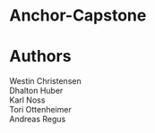 # Anchor-Capstone


# Authors
Westin Christensen </br>
Dhalton Huber </br>
Karl Noss </br>
Tori Ottenheimer </br>
Andreas Regus </br>
